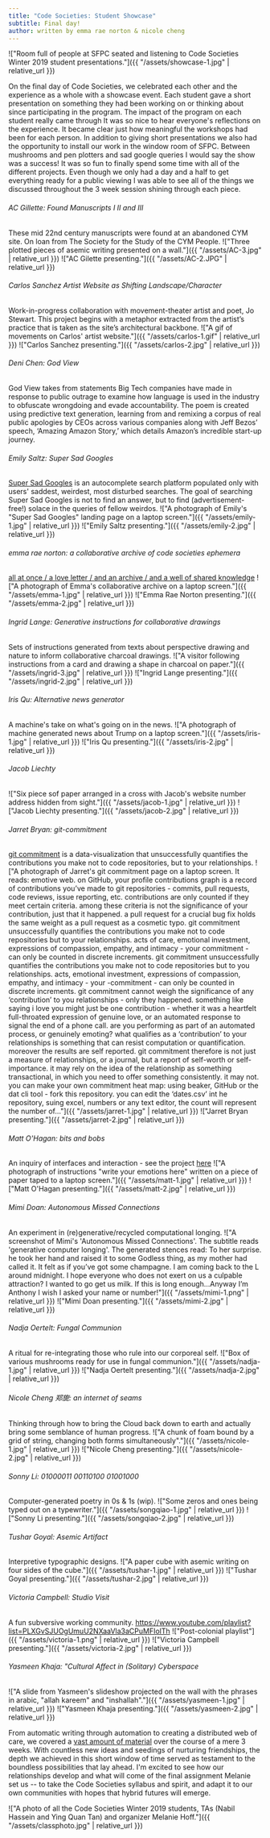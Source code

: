 ```yaml
---
title: "Code Societies: Student Showcase"
subtitle: Final day!
author: written by emma rae norton & nicole cheng
---
```

!["Room full of people at SFPC seated and listening to Code Societies Winter 2019 student presentations."]({{ "/assets/showcase-1.jpg" | relative_url }})

On the final day of Code Societies, we celebrated each other and the experience as a whole with a showcase event. Each student gave a short presentation on something they had been working on or thinking about since participating in the program. The impact of the program on each student really came through It was so nice to hear everyone's reflections on the experience. It became clear just how meaningful the workshops had been for each person. In addition to giving short presentations we also had the opportunity to install our work in the window room of SFPC. Between mushrooms and pen plotters and sad google queries I would say the show was a success! It was so fun to finally spend some time with all of the different projects. Even though we only had a day and a half to get everything ready for a public viewing I was able to see all of the things we discussed throughout the 3 week session shining through each piece.

###### AC Gillette:	_Found Manuscripts I II and III_
These mid 22nd century manuscripts were found at an abandoned CYM site. On loan from The Society for the Study of the CYM People.
!["Three plotted pieces of asemic writing presented on a wall."]({{ "/assets/AC-3.jpg" | relative_url }})
!["AC Gilette presenting."]({{ "/assets/AC-2.JPG" | relative_url }})

###### Carlos Sanchez	_Artist Website as Shifting Landscape/Character_
Work-in-progress collaboration with movement-theater artist and poet, Jo Stewart. This project begins with a metaphor extracted from the artist’s practice that is taken as the site’s architectural backbone.
!["A gif of movements on Carlos' artist website."]({{ "/assets/carlos-1.gif" | relative_url }})
!["Carlos Sanchez presenting."]({{ "/assets/carlos-2.jpg" | relative_url }})

###### Deni Chen:	_God View_
God View takes from statements Big Tech companies have made in response to public outrage to examine how language is used in the industry to obfuscate wrongdoing and evade accountability. The poem is created using predictive text generation, learning from and remixing a corpus of real public apologies by CEOs across various companies along with Jeff Bezos’ speech, ‘Amazing Amazon Story,’ which details Amazon’s incredible start-up journey.

###### Emily Saltz:	_Super Sad Googles_
[Super Sad Googles](http://super-sad-googles.glitch.me) is an autocomplete search platform populated only with users' saddest, weirdest, most disturbed searches. The goal of searching Super Sad Googles is not to find an answer, but to find (advertisement-free!) solace in the queries of fellow weirdos.
!["A photograph of Emily's "Super Sad Googles" landing page on a laptop screen."]({{ "/assets/emily-1.jpg" | relative_url }})
!["Emily Saltz presenting."]({{ "/assets/emily-2.jpg" | relative_url }})

###### emma rae norton:	_a collaborative archive of code societies ephemera_
[all at once / a love letter / and an archive / and a well of shared knowledge](http://sfpc.io/codesocieties_students/)
!["A photograph of Emma's collaborative archive on a laptop screen."]({{ "/assets/emma-1.jpg" | relative_url }})
!["Emma Rae Norton presenting."]({{ "/assets/emma-2.jpg" | relative_url }})

###### Ingrid Lange: _Generative instructions for collaborative drawings_
Sets of instructions generated from texts about perspective drawing and nature to inform collaborative charcoal drawings.
!["A visitor following instructions from a card and drawing a shape in charcoal on paper."]({{ "/assets/ingrid-3.jpg" | relative_url }})
!["Ingrid Lange presenting."]({{ "/assets/ingrid-2.jpg" | relative_url }})

###### Iris Qu: _Alternative news generator_
A machine's take on what's going on in the news.
!["A photograph of machine generated news about Trump on a laptop screen."]({{ "/assets/iris-1.jpg" | relative_url }})
!["Iris Qu presenting."]({{ "/assets/iris-2.jpg" | relative_url }})

###### Jacob Liechty
!["Six piece sof paper arranged in a cross with Jacob's website number address hidden from sight."]({{ "/assets/jacob-1.jpg" | relative_url }})
!["Jacob Liechty presenting."]({{ "/assets/jacob-2.jpg" | relative_url }})

###### Jarret Bryan: _git-commitment_
[git commitment](https://git-commitment.hashbase.io) is a data-visualization that unsuccessfully quantifies the contributions you make not to code repositories, but to your relationships.
!["A photograph of Jarret's git commitment page on a laptop screen. It reads: emotive web. on GitHub, your profile contributions graph is a record of contributions you’ve made to git repositories - commits, pull requests, code reviews, issue reporting, etc. contributions are only counted if they meet certain criteria. among these criteria is not the significance of your contribution, just that it happened. a pull request for a crucial bug fix holds the same weight as a pull request as a cosmetic typo. git commitment unsuccessfully quantifies the contributions you make not to code repositories but to your relationships. acts of care, emotional investment, expressions of compassion, empathy, and intimacy - your commitment - can only be counted in discrete increments. git commitment unsuccessfully quantifies the contributions you make not to code repositories but to you relationships. acts, emotional investment, expressions of compassion, empathy, and intimacy - your -commitment - can only be counted in discrete increments. git commitment cannot weigh the significance of any ‘contribution’ to you relationships - only they happened. something like saying i love you might just be one contribution - whether it was a heartfelt full-throated expression of genuine love, or an automated response to signal the end of a phone call. are you performing as part of an automated process, or genuinely emoting? what qualifies as a ‘contribution’ to your relationships is something that can resist computation or quantification. moreover the results are self reported. git commitment therefore is not just a measure of relationships, or a journal, but a report of self-worth or self-importance. it may rely on the idea of the relationship as something transactional, in which you need to offer something consistently. it may not. you can make your own commitment heat map: using beaker, GitHub or the dat cli tool - fork this repository. you can edit the ‘dates.csv’ int he repository, suing excel, numbers or any text editor, the count will represent the number of…"]({{ "/assets/jarret-1.jpg" | relative_url }})
!["Jarret Bryan presenting."]({{ "/assets/jarret-2.jpg" | relative_url }})

###### Matt O'Hagan: _bits and bobs_
An inquiry of interfaces and interaction - see the project [here](http://ohagan.co/bobs)
!["A photograph of instructions "write your emotions here" written on a piece of paper taped to a laptop screen."]({{ "/assets/matt-1.jpg" | relative_url }})
!["Matt O'Hagan presenting."]({{ "/assets/matt-2.jpg" | relative_url }})

###### Mimi Doan: _Autonomous Missed Connections_
An experiment in (re)generative/recycled computational longing.
!["A screenshot of Mimi's 'Autonomous Missed Connections'. The subtitle reads 'generative computer longing'. The generated stences read: To her surprise. he took her hand and raised it to some Godless thing, as my mother had called it. It felt as if you’ve got some champagne. I am coming back to the L around midnight. I hope everyone who does not exert on us a culpable attraction? I wanted to go get us milk. If this is long enough…Anyway I’m Anthony I wish I asked your name or number!"]({{ "/assets/mimi-1.png" | relative_url }})
!["Mimi Doan presenting."]({{ "/assets/mimi-2.jpg" | relative_url }})

###### Nadja Oertelt: _Fungal Communion_
A ritual for re-integrating those who rule into our corporeal self.
!["Box of various mushrooms ready for use in fungal communion."]({{ "/assets/nadja-1.jpg" | relative_url }})
!["Nadja Oertelt presenting."]({{ "/assets/nadja-2.jpg" | relative_url }})

###### Nicole Cheng 郑旎:	_an internet of seams_
Thinking through how to bring the Cloud back down to earth and actually bring some semblance of human progress.
!["A chunk of foam bound by a grid of string, changing both forms simultaneously"."]({{ "/assets/nicole-1.jpg" | relative_url }})
!["Nicole Cheng presenting."]({{ "/assets/nicole-2.jpg" | relative_url }})

###### Sonny Li: _01000011 00110100 01001000_
Computer-generated poetry in 0s & 1s (wip).
!["Some zeros and ones being typed out on a typewriter."]({{ "/assets/songqiao-1.jpg" | relative_url }})
!["Sonny Li presenting."]({{ "/assets/songqiao-2.jpg" | relative_url }})

###### Tushar Goyal:	_Asemic Artifact_
Interpretive typographic designs.
!["A paper cube with asemic writing on four sides of the cube."]({{ "/assets/tushar-1.jpg" | relative_url }})
!["Tushar Goyal presenting."]({{ "/assets/tushar-2.jpg" | relative_url }})

###### Victoria Campbell: _Studio Visit_
A fun subversive working community.
https://www.youtube.com/playlist?list=PLXGvSJUOgUmuU2NXaaVla3aCPuMFIolTh
!["Post-colonial playlist"]({{ "/assets/victoria-1.png" | relative_url }})
!["Victoria Campbell presenting."]({{ "/assets/victoria-2.jpg" | relative_url }})

###### Yasmeen Khaja:	_"Cultural Affect in (Solitary) Cyberspace_
!["A slide from Yasmeen's slideshow projected on the wall with the phrases in arabic, "allah kareem" and "inshallah"."]({{ "/assets/yasmeen-1.jpg" | relative_url }})
!["Yasmeen Khaja presenting."]({{ "/assets/yasmeen-2.jpg" | relative_url }})

From automatic writing through automation to creating a distributed web of care, we covered a [vast amount of material](https://github.com/SFPC/codesocieties-winter-19) over the course of a mere 3 weeks. With countless new ideas and seedings of nurturing friendships, the depth we achieved in this short window of time served as testament to the boundless possibilities that lay ahead. I'm excited to see how our relationships develop and what will come of the final assignment Melanie set us -- to take the Code Societies syllabus and spirit, and adapt it to our own communities with hopes that hybrid futures will emerge.

!["A photo of all the Code Societies Winter 2019 students, TAs (Nabil Hassein and Ying Quan Tan) and organizer Melanie Hoff."]({{ "/assets/classphoto.jpg" | relative_url }})
